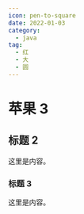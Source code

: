 ```yaml
---
icon: pen-to-square
date: 2022-01-03
category:
  - java
tag:
  - 红
  - 大
  - 圆
---
```


# 苹果 3

## 标题 2

这里是内容。

### 标题 3

这里是内容。
